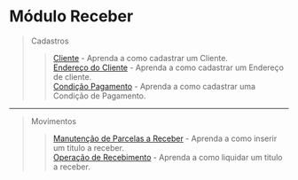 # Módulo Receber

> Cadastros
>> [Cliente](/modulos/receber/cadastro/cadastro-cliente.md) - Aprenda a como cadastrar um Cliente.  
>> [Endereço do Cliente](/modulos/receber/cadastro/cadastro-cliente/#cadastrando-endereco-do-cliente) - Aprenda a como cadastrar um Endereço de cliente.  
>> [Condição Pagamento](/modulos/receber/cadastro/cadastro-condicao-pagamento.md) - Aprenda a como cadastrar uma Condição de Pagamento.  

---

> Movimentos
>> [Manutenção de Parcelas a Receber](/modulos/receber/movimentos/manutencao-receber.md) - Aprenda a como inserir um titulo a receber.    
>> [Operação de Recebimento](/modulos/receber/movimentos/operacao-recebimento.md) - Aprenda a como liquidar um titulo a receber.
